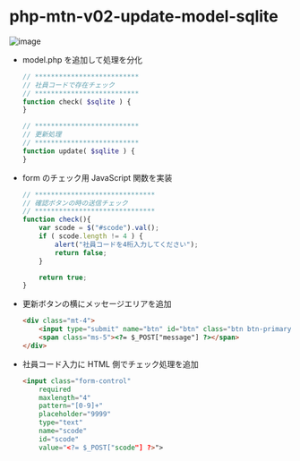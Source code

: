 # php-mtn-v02-update-model-sqlite

![image](https://github.com/winofsql/php-mtn-v02-update-model-sqlite/assets/1501327/2690cf24-65c7-4e01-a958-b645ffa68f8a)


- model.php を追加して処理を分化
  ```php
  // **************************
  // 社員コードで存在チェック
  // **************************
  function check( $sqlite ) {
  }
  
  // **************************
  // 更新処理
  // **************************
  function update( $sqlite ) {
  }
  ```
- form のチェック用 JavaScript 関数を実装
  ```JavaScript
  // ******************************
  // 確認ボタンの時の送信チェック
  // ******************************
  function check(){
      var scode = $("#scode").val();
      if ( scode.length != 4 ) {
          alert("社員コードを4桁入力してください");
          return false;
      }
  
      return true;
  }
  ```
- 更新ボタンの横にメッセージエリアを追加
  ```html
  <div class="mt-4">
      <input type="submit" name="btn" id="btn" class="btn btn-primary" value="更新">
      <span class="ms-5"><?= $_POST["message"] ?></span>
  </div>
  ```
- 社員コード入力に HTML 側でチェック処理を追加
  ```html
  <input class="form-control"
      required
      maxlength="4"
      pattern="[0-9]+"
      placeholder="9999"
      type="text"
      name="scode"
      id="scode"
      value="<?= $_POST["scode"] ?>">
  ```
